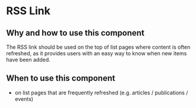 # RSS Link

## Why and how to use this component

The RSS link should be used on the top of list pages where content is often refreshed, as it provides users with an easy way to know when new items have been added.

## When to use this component

- on list pages that are frequently refreshed (e.g. articles / publications / events)

